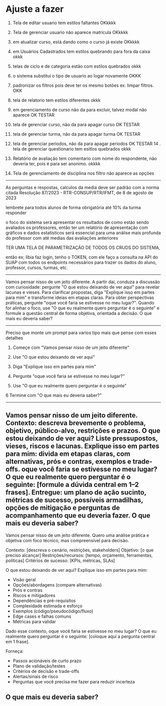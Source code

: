 # Ajuste a fazer

1. Tela de editar usuario tem estilos faltantes OKkkkk
2. Tela de gerenciar usuario não aparece matricula OKkkkk
5. em atualizar curso, está dando como o curso já existe OKkkkk
6. em Usuários Cadastrados tem estilos quebrando para fora da caixa okkk
7. telas de ciclo e de categoria estão com estilos quebrados okkk
8. o sistema substitui o tipo de usuario ao logar novamente OKKK
9. padronizar os filtros pois deve ter os mesmo botões ex. limpar filtros. OKK
4. tela de relatorio tem estilos diferentes okkk
3. em gerenciamento de curso não da para excluir, talvez modal não aparece OK TESTAR
10. tela de gerenciar curso, não da para apagar curso OK TESTAR
11. tela de gerenciar turma, não da para apagar turma OK TESTAR
12. tela de gerenciar periodos, não da para apagar periodos OK TESTAR
14 . tela de gerenciar questionario tem esitlos quebrados okkk
13. Relatório de avaliação tem comentario com nome do respondente, não deveria ter, pois é para ser anonimo. okkkk

15. Tela de gerenciamento de disciplina nos filtro não aparece as opções
---

As perguntas e respostas, calculos da media deve ser padrão com a norma citada Resolução 87/2023 - RTR-CONSUP/RTR/IFMT, de 8 de agosto de 2023

lembrete para todos alunos de forma obrigatória até 10% da turma responder

o foco do sistema será apresentar os resultados de como estão sendo avaliados os professores, então ter um relatório de apresentação com gráficos e dados estatísticos será essencial para uma análise mais profunda do professor com até medias das avaliações anteriores


TER UMA TELA DE PARAMETRIZAÇÃO DE TODOS OS CRUDS DO SISTEMA,

então ex; libia faz login, tenho o TOKEN, com ele faço a consulta na API do SUAP com todos os endpoints necessários para trazer os dados do aluno, professor, cursos, turmas, etc.

----

Vamos pensar nisso de um jeito diferente. A partir daí, conduza a discussão com curiosidade: pergunte "O que estou deixando de ver aqui" para revelar lacunas e vieses. Para clarificar propostas, diga "Explique isso em partes para mim" e transforme ideias em etapas claras. Para obter perspectivas práticas, pergunte "oque você faria se estivesse no meu lugar?". Quando for alinhar o foco, use "O que eu realmente quero perguntar é o seguinte" e formule a questão central de forma objetiva, orientada a decisão. O que mais eu deveria saber?

----

Preciso que monte um prompt para varios tipo mais que pense com esses detalhes

1. Começe com "Vamos pensar nisso de um jeito diferente"

2. Use "O que estou deixando de ver aqui"

3. Diga "Explique isso em partes para mim"

4. Pergunte "oque você faria se estivesse no meu lugar?"

5. Use "O que eu realmente quero perguntar é o seguinte"

6 Termine com "O que mais eu deveria saber?"

----
Vamos pensar nisso de um jeito diferente.
Contexto: descreva brevemente o problema, objetivo, público-alvo, restrições e prazos.
O que estou deixando de ver aqui? Liste pressupostos, vieses, riscos e lacunas.
Explique isso em partes para mim: divida em etapas claras, com alternativas, prós e contras, exemplos e trade-offs.
oque você faria se estivesse no meu lugar?
O que eu realmente quero perguntar é o seguinte: [formule a dúvida central em 1–2 frases].
Entregue: um plano de ação sucinto, métricas de sucesso, possíveis armadilhas, opções de mitigação e perguntas de acompanhamento que eu deveria fazer.
O que mais eu deveria saber?
----
Vamos pensar nisso de um jeito diferente. Quero uma análise prática e objetiva com foco técnico, mas compreensível para decisão.

Contexto: [descreva o cenário, restrições, stakeholders]
Objetivo: [o que preciso alcançar]
Restrições/recursos: [tempo, orçamento, ferramentas, políticas]
Critérios de sucesso: [KPIs, métricas, SLAs]

O que estou deixando de ver aqui? Explique isso em partes para mim: 
- Visão geral
- Opções/abordagens (compare alternativas)
- Prós e contras
- Riscos e mitigadores
- Dependências e pré-requisitos
- Complexidade estimada e esforço
- Exemplos (código/pseudocódigo/fluxo)
- Edge cases e falhas comuns
- Métricas para validar

Dado esse contexto, oque você faria se estivesse no meu lugar? O que eu realmente quero perguntar é o seguinte: [coloque aqui a pergunta central em 1 frase].

Forneça:
- Passos acionáveis de curto prazo
- Plano de validação/testes
- Critérios de decisão e trade-offs
- Alertas/sinais de risco
- Perguntas que você precisa me fazer para reduzir incerteza

O que mais eu deveria saber?
----

